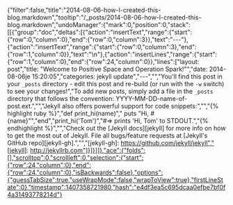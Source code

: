 {"filter":false,"title":"2014-08-06-how-I-created-this-blog.markdown","tooltip":"/_posts/2014-08-06-how-I-created-this-blog.markdown","undoManager":{"mark":0,"position":0,"stack":[[{"group":"doc","deltas":[{"action":"insertText","range":{"start":{"row":0,"column":0},"end":{"row":0,"column":3}},"text":"---"},{"action":"insertText","range":{"start":{"row":0,"column":3},"end":{"row":1,"column":0}},"text":"\n"},{"action":"insertLines","range":{"start":{"row":1,"column":0},"end":{"row":24,"column":0}},"lines":["layout: post","title:  \"Welcome to Positive Space and Operation Spark!\"","date:   2014-08-06je 15:20:05","categories: jekyll update","---","","You'll find this post in your `_posts` directory - edit this post and re-build (or run with the `-w` switch) to see your changes!","To add new posts, simply add a file in the `_posts` directory that follows the convention: YYYY-MM-DD-name-of-post.ext.","","Jekyll also offers powerful support for code snippets:","","{% highlight ruby %}","def print_hi(name)","  puts \"Hi, #{name}\"","end","print_hi('Tom')","#=> prints 'Hi, Tom' to STDOUT.","{% endhighlight %}","","Check out the [Jekyll docs][jekyll] for more info on how to get the most out of Jekyll. File all bugs/feature requests at [Jekyll's GitHub repo][jekyll-gh].","","[jekyll-gh]: https://github.com/jekyll/jekyll","[jekyll]:    http://jekyllrb.com"]}]}]]},"ace":{"folds":[],"scrolltop":0,"scrollleft":0,"selection":{"start":{"row":24,"column":0},"end":{"row":24,"column":0},"isBackwards":false},"options":{"guessTabSize":true,"useWrapMode":false,"wrapToView":true},"firstLineState":0},"timestamp":1407358721980,"hash":"e4df3ea5c695dcaa0efbe7bf0f4a31493778214d"}